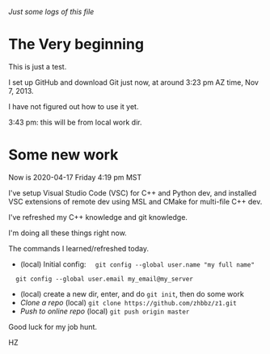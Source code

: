 *Just some logs of this file*

The Very beginning
===================

This is just a test.

I set up GitHub and download Git just now, at around 3:23 pm AZ time, Nov 7, 2013.

I have not figured out how to use it yet.

3:43 pm: this will be from local work dir.

Some new work
====================

Now is 2020-04-17 Friday 4:19 pm MST

I've setup Visual Studio Code (VSC) for C++ and Python dev, and installed VSC extensions of remote dev using MSL and CMake for multi-file C++ dev.

I've refreshed my C++ knowledge and git knowledge.

I'm doing all these things right now.

The commands I learned/refreshed today.
- (local) Initial config: 
`  git config --global user.name "my full name"`

`  git config --global user.email my_email@my_server`
- (local) create a new dir, enter, and do `git init`, then do some work
- *Clone a repo* (local) `git clone https://github.com/zhbbz/z1.git`
- *Push to online repo* (local) `git push origin master`

Good luck for my job hunt.

HZ


